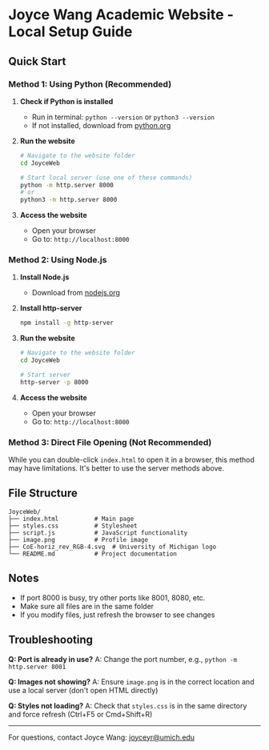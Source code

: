 # Joyce Wang Academic Website - Local Setup Guide

## Quick Start

### Method 1: Using Python (Recommended)

1. **Check if Python is installed**
   - Run in terminal: `python --version` or `python3 --version`
   - If not installed, download from [python.org](https://www.python.org/)

2. **Run the website**
   ```bash
   # Navigate to the website folder
   cd JoyceWeb
   
   # Start local server (use one of these commands)
   python -m http.server 8000
   # or
   python3 -m http.server 8000
   ```

3. **Access the website**
   - Open your browser
   - Go to: `http://localhost:8000`

### Method 2: Using Node.js

1. **Install Node.js**
   - Download from [nodejs.org](https://nodejs.org/)

2. **Install http-server**
   ```bash
   npm install -g http-server
   ```

3. **Run the website**
   ```bash
   # Navigate to the website folder
   cd JoyceWeb
   
   # Start server
   http-server -p 8000
   ```

4. **Access the website**
   - Open your browser
   - Go to: `http://localhost:8000`

### Method 3: Direct File Opening (Not Recommended)

While you can double-click `index.html` to open it in a browser, this method may have limitations. It's better to use the server methods above.

## File Structure

```
JoyceWeb/
├── index.html          # Main page
├── styles.css          # Stylesheet
├── script.js           # JavaScript functionality
├── image.png           # Profile image
├── CoE-horiz_rev_RGB-4.svg  # University of Michigan logo
└── README.md           # Project documentation
```

## Notes

- If port 8000 is busy, try other ports like 8001, 8080, etc.
- Make sure all files are in the same folder
- If you modify files, just refresh the browser to see changes

## Troubleshooting

**Q: Port is already in use?**
A: Change the port number, e.g., `python -m http.server 8001`

**Q: Images not showing?**
A: Ensure `image.png` is in the correct location and use a local server (don't open HTML directly)

**Q: Styles not loading?**
A: Check that `styles.css` is in the same directory and force refresh (Ctrl+F5 or Cmd+Shift+R)

---

For questions, contact Joyce Wang: joyceyr@umich.edu
